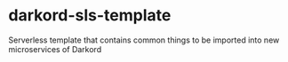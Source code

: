 # darkord-sls-template

Serverless template that contains common things to be imported into new microservices of Darkord
